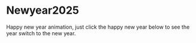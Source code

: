 # Newyear2025
Happy new year animation, just click the happy new year below to see the year switch to the new year.
